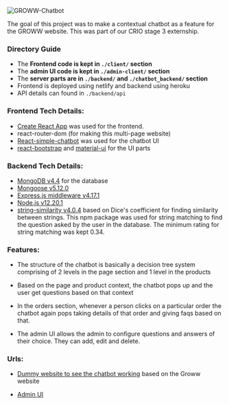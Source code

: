 ![GROWW-Chatbot](https://socialify.git.ci/Chibi-girl/GROWW-Chatbot/image?font=Inter&forks=1&language=1&owner=1&pattern=Circuit%20Board&stargazers=1&theme=Dark)


 The goal of this project was to make a contextual chatbot as a feature for the GROWW website. This was part of our CRIO stage 3 externship.

 ### **Directory Guide**

 * The **Frontend code is kept in `./client/` section**
 * The **admin UI code is kept in  `./admin-client/` section**
 * The **server parts are in `./backend/` and `./chatbot_backend/` section**
 * Frontend is deployed using netlify and backend using heroku
 * API details can found in `./backend/api`


### **Frontend Tech Details:**

* [Create React App](https://reactjs.org/docs/create-a-new-react-app.html#create-react-app) was used for the frontend.
* react-router-dom (for making this multi-page website)
* [React-simple-chatbot](https://lucasbassetti.com.br/react-simple-chatbot/) was used for the chatbot UI
* [react-bootstrap](https://react-bootstrap.github.io/) and [material-ui](https://material-ui.com/) for the UI parts

### **Backend Tech Details:**

* [MongoDB v4.4](https://www.mongodb.com/) for the database
* [Mongoose v5.12.0](https://mongoosejs.com/)
* [Express.js middleware v4.17.1](https://expressjs.com/)
* [Node.js v12.20.1](https://nodejs.org/es/)
* [string-similarity v4.0.4](https://www.npmjs.com/package/string-similarity) based on Dice's coefficient for finding similarity between strings. This npm package was used for string matching to find the question asked by the user in the database. The minimum rating for string matching was kept 0.34.

### **Features:**

* The structure of the chatbot is basically a decision tree system comprising of 2 levels in the page section and 1 level in the products

* Based on the page and product context, the chatbot pops up and the user get questions based on that context

* In the orders section, whenever a person clicks on a particular order the chatbot again pops taking details of that order and giving faqs based on that.

* The admin UI allows the admin to configure questions and  answers of their choice. They can add, edit and delete.

### **Urls:**

* [Dummy website to see the chatbot working](https://groww-chatbot.netlify.app/) based on the Groww website

* [Admin UI](https://custom-chatbot-admin.netlify.app/admin)

